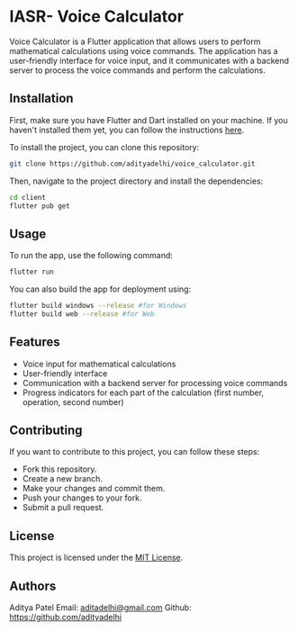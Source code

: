 # IASR- Voice Calculator

Voice Calculator is a Flutter application that allows users to perform mathematical calculations using voice commands. The application has a user-friendly interface for voice input, and it communicates with a backend server to process the voice commands and perform the calculations.

## Installation

First, make sure you have Flutter and Dart installed on your machine. If you haven't installed them yet, you can follow the instructions [here](https://flutter.dev/docs/get-started/install).

To install the project, you can clone this repository:

```bash
git clone https://github.com/adityadelhi/voice_calculator.git
```

Then, navigate to the project directory and install the dependencies:

```bash
cd client
flutter pub get
```

## Usage

To run the app, use the following command:

```bash
flutter run
```

You can also build the app for deployment using:

```bash
flutter build windows --release #for Windows
flutter build web --release #for Web


```

## Features

- Voice input for mathematical calculations
- User-friendly interface
- Communication with a backend server for processing voice commands
- Progress indicators for each part of the calculation (first number, operation, second number)


## Contributing

If you want to contribute to this project, you can follow these steps:

- Fork this repository.
- Create a new branch.
- Make your changes and commit them.
- Push your changes to your fork.
- Submit a pull request.

## License

This project is licensed under the [MIT License](https://opensource.org/licenses/MIT).

## Authors
Aditya Patel
Email: aditadelhi@gmail.com
Github: https://github.com/adityadelhi
